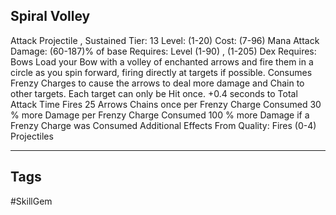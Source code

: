 ## Spiral Volley
Attack
Projectile , Sustained
Tier: 13
Level: (1-20)
Cost: (7-96) Mana
Attack Damage: (60-187)% of base
Requires: Level (1-90) , (1-205) Dex
Requires: Bows
Load your Bow with a volley of enchanted arrows and fire them in a circle as you spin forward, firing directly at targets if possible. Consumes Frenzy Charges to cause the arrows to deal more damage and Chain to other targets. Each target can only be Hit once.
+0.4 seconds to Total Attack Time
Fires 25 Arrows
Chains once per Frenzy Charge Consumed
30 % more Damage per Frenzy Charge Consumed
100 % more Damage if a Frenzy Charge was Consumed
Additional Effects From Quality:
Fires (0-4) Projectiles

---
## Tags
#SkillGem

